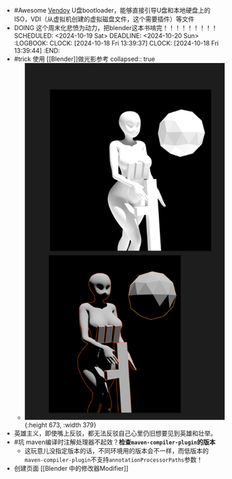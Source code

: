 - #Awesome [Vendoy](https://www.ventoy.net/cn/index.html) U盘bootloader，能够直接引导U盘和本地硬盘上的ISO，VDI（从虚拟机创建的虚拟磁盘文件，这个需要插件）等文件
- DOING 这个周末化悲愤为动力，把blender这本书啃完！！！！！！！！！
  SCHEDULED: <2024-10-19 Sat>
  DEADLINE: <2024-10-20 Sun>
  :LOGBOOK:
  CLOCK: [2024-10-18 Fri 13:39:37]
  CLOCK: [2024-10-18 Fri 13:39:44]
  :END:
- #trick 使用 [[Blender]]做光影参考
  collapsed:: true
	- ![01608e214b9bf2a3c43a102c77c0f3d2.png](../assets/01608e214b9bf2a3c43a102c77c0f3d2_1729229864113_0.png){:height 673, :width 379}
- 英雄主义，即使嘴上反驳，都无法反驳自己心里仍旧想要见到英雄和壮举。
- #坑 maven编译时注解处理器不起效？**检查`maven-compiler-plugin`的版本**
	- 这玩意儿没指定版本的话，不同环境用的版本会不一样，而低版本的`maven-compiler-plugin`不支持`annotationProcessorPaths`参数！
- 创建页面 [[Blender 中的修改器Modifier]]